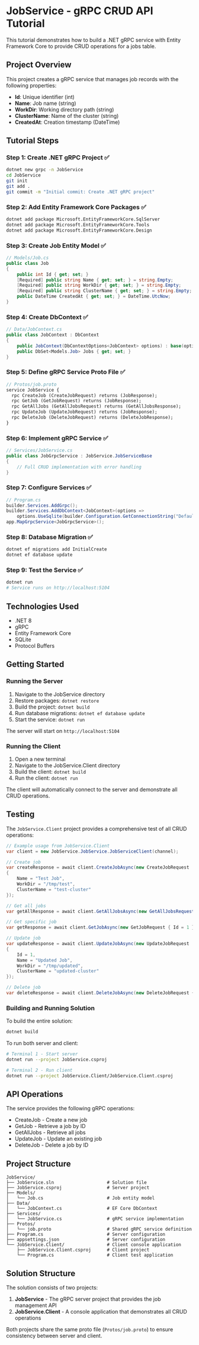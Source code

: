# JobService - gRPC CRUD API Tutorial

This tutorial demonstrates how to build a .NET gRPC service with Entity Framework Core to provide CRUD operations for a jobs table.

## Project Overview

This project creates a gRPC service that manages job records with the following properties:
- **Id**: Unique identifier (int)
- **Name**: Job name (string)
- **WorkDir**: Working directory path (string)
- **ClusterName**: Name of the cluster (string)
- **CreatedAt**: Creation timestamp (DateTime)

## Tutorial Steps

### Step 1: Create .NET gRPC Project ✅
```bash
dotnet new grpc -n JobService
cd JobService
git init
git add .
git commit -m "Initial commit: Create .NET gRPC project"
```

### Step 2: Add Entity Framework Core Packages ✅
```bash
dotnet add package Microsoft.EntityFrameworkCore.SqlServer
dotnet add package Microsoft.EntityFrameworkCore.Tools
dotnet add package Microsoft.EntityFrameworkCore.Design
```

### Step 3: Create Job Entity Model ✅
```csharp
// Models/Job.cs
public class Job
{
    public int Id { get; set; }
    [Required] public string Name { get; set; } = string.Empty;
    [Required] public string WorkDir { get; set; } = string.Empty;
    [Required] public string ClusterName { get; set; } = string.Empty;
    public DateTime CreatedAt { get; set; } = DateTime.UtcNow;
}
```

### Step 4: Create DbContext ✅
```csharp
// Data/JobContext.cs
public class JobContext : DbContext
{
    public JobContext(DbContextOptions<JobContext> options) : base(options) { }
    public DbSet<Models.Job> Jobs { get; set; }
}
```

### Step 5: Define gRPC Service Proto File ✅
```proto
// Protos/job.proto
service JobService {
  rpc CreateJob (CreateJobRequest) returns (JobResponse);
  rpc GetJob (GetJobRequest) returns (JobResponse);
  rpc GetAllJobs (GetAllJobsRequest) returns (GetAllJobsResponse);
  rpc UpdateJob (UpdateJobRequest) returns (JobResponse);
  rpc DeleteJob (DeleteJobRequest) returns (DeleteJobResponse);
}
```

### Step 6: Implement gRPC Service ✅
```csharp
// Services/JobService.cs
public class JobGrpcService : JobService.JobServiceBase
{
    // Full CRUD implementation with error handling
}
```

### Step 7: Configure Services ✅
```csharp
// Program.cs
builder.Services.AddGrpc();
builder.Services.AddDbContext<JobContext>(options =>
    options.UseSqlite(builder.Configuration.GetConnectionString("DefaultConnection")));
app.MapGrpcService<JobGrpcService>();
```

### Step 8: Database Migration ✅
```bash
dotnet ef migrations add InitialCreate
dotnet ef database update
```

### Step 9: Test the Service ✅
```bash
dotnet run
# Service runs on http://localhost:5104
```

## Technologies Used

- .NET 8
- gRPC
- Entity Framework Core
- SQLite
- Protocol Buffers

## Getting Started

### Running the Server
1. Navigate to the JobService directory
2. Restore packages: `dotnet restore`
3. Build the project: `dotnet build`
4. Run database migrations: `dotnet ef database update`
5. Start the service: `dotnet run`

The server will start on `http://localhost:5104`

### Running the Client
1. Open a new terminal
2. Navigate to the JobService.Client directory
3. Build the client: `dotnet build`
4. Run the client: `dotnet run`

The client will automatically connect to the server and demonstrate all CRUD operations.

## Testing

The `JobService.Client` project provides a comprehensive test of all CRUD operations:

```csharp
// Example usage from JobService.Client
var client = new JobService.JobService.JobServiceClient(channel);

// Create job
var createResponse = await client.CreateJobAsync(new CreateJobRequest
{
    Name = "Test Job",
    WorkDir = "/tmp/test",
    ClusterName = "test-cluster"
});

// Get all jobs
var getAllResponse = await client.GetAllJobsAsync(new GetAllJobsRequest());

// Get specific job
var getResponse = await client.GetJobAsync(new GetJobRequest { Id = 1 });

// Update job
var updateResponse = await client.UpdateJobAsync(new UpdateJobRequest
{
    Id = 1,
    Name = "Updated Job",
    WorkDir = "/tmp/updated",
    ClusterName = "updated-cluster"
});

// Delete job
var deleteResponse = await client.DeleteJobAsync(new DeleteJobRequest { Id = 1 });
```

### Building and Running Solution

To build the entire solution:
```bash
dotnet build
```

To run both server and client:
```bash
# Terminal 1 - Start server
dotnet run --project JobService.csproj

# Terminal 2 - Run client
dotnet run --project JobService.Client/JobService.Client.csproj
```

## API Operations

The service provides the following gRPC operations:
- CreateJob - Create a new job
- GetJob - Retrieve a job by ID
- GetAllJobs - Retrieve all jobs
- UpdateJob - Update an existing job
- DeleteJob - Delete a job by ID

## Project Structure

```
JobService/
├── JobService.sln                    # Solution file
├── JobService.csproj                 # Server project
├── Models/
│   └── Job.cs                        # Job entity model
├── Data/
│   └── JobContext.cs                 # EF Core DbContext
├── Services/
│   └── JobService.cs                 # gRPC service implementation
├── Protos/
│   └── job.proto                     # Shared gRPC service definition
├── Program.cs                        # Server configuration
├── appsettings.json                  # Server configuration
└── JobService.Client/                # Client console application
    ├── JobService.Client.csproj      # Client project
    └── Program.cs                    # Client test application
```

## Solution Structure

The solution consists of two projects:

1. **JobService** - The gRPC server project that provides the job management API
2. **JobService.Client** - A console application that demonstrates all CRUD operations

Both projects share the same proto file (`Protos/job.proto`) to ensure consistency between server and client.